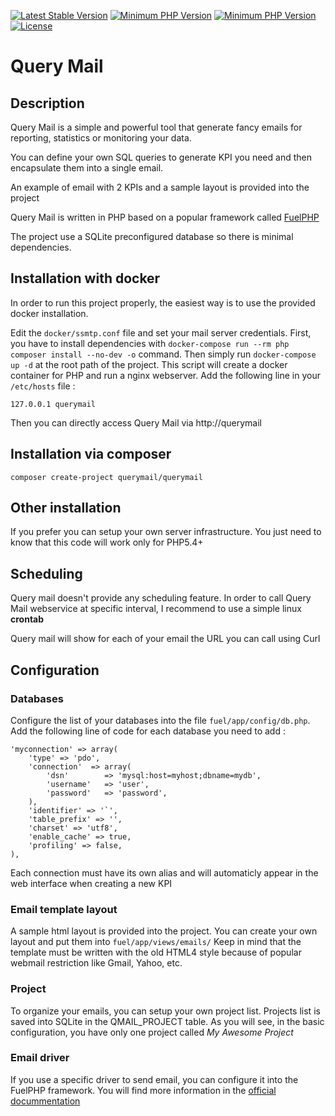 [![Latest Stable Version](https://poser.pugx.org/querymail/querymail/v/stable)](https://packagist.org/packages/querymail/querymail) 
[![Minimum PHP Version](https://img.shields.io/badge/php-%3E%3D%205.4-8892BF.svg?style=flat-square)](https://php.net/)
[![Minimum PHP Version](https://img.shields.io/badge/php-%3E%3D%207.0-8892BF.svg?style=flat-square)](https://php.net/)
[![License](https://poser.pugx.org/querymail/querymail/license)](https://packagist.org/packages/querymail/querymail)

Query Mail
==========

## Description

Query Mail is a simple and powerful tool that generate fancy emails for reporting, statistics or monitoring your data.

You can define your own SQL queries to generate KPI you need and then encapsulate them into a single email.

An example of email with 2 KPIs and a sample layout is provided into the project

Query Mail is written in PHP based on a popular framework called [FuelPHP](http://fuelphp.com/)

The project use a SQLite preconfigured database so there is minimal dependencies.

## Installation with docker
 
 In order to run this project properly, the easiest way is to use the provided docker installation.
 
Edit the `docker/ssmtp.conf` file and set your mail server credentials.
First, you have to install dependencies with `docker-compose run --rm php composer install --no-dev -o` command.
Then simply run `docker-compose up -d` at the root path of the project.
This script will create a docker container for PHP and run a nginx webserver.
Add the following line in your `/etc/hosts` file : 
 ```
 127.0.0.1 querymail
 ```
 
 Then you can directly access Query Mail via http://querymail
 
## Installation via composer
 
 ```
 composer create-project querymail/querymail
 ```

## Other installation

If you prefer you can setup your own server infrastructure.
You just need to know that this code will work only for PHP5.4+

## Scheduling

Query mail doesn't provide any scheduling feature. In order to call Query Mail webservice at specific interval, I recommend to use a simple linux **crontab**

Query mail will show for each of your email the URL you can call using Curl

## Configuration

### Databases

Configure the list of your databases into the file `fuel/app/config/db.php`.
Add the following line of code for each database you need to add :
```
'myconnection' => array(
    'type' => 'pdo',
    'connection'  => array(
        'dsn'        => 'mysql:host=myhost;dbname=mydb',
        'username'   => 'user',
        'password'   => 'password',
    ),
    'identifier' => '`',
    'table_prefix' => '',
    'charset' => 'utf8',
    'enable_cache' => true,
    'profiling' => false,
),
```
Each connection must have its own alias and will automaticly appear in the web interface when creating a new KPI

### Email template layout

A sample html layout is provided into the project. You can create your own layout and put them into `fuel/app/views/emails/` 
Keep in mind that the template must be written with the old HTML4 style because of popular webmail restriction like Gmail, Yahoo, etc.
 
### Project

To organize your emails, you can setup your own project list. Projects list is saved into SQLite in the QMAIL_PROJECT table.
As you will see, in the basic configuration, you have only one project called _My Awesome Project_

### Email driver

If you use a specific driver to send email, you can configure it into the FuelPHP framework.
You will find more information in the [official docummentation](http://fuelphp.com/docs/packages/email/introduction.html)
